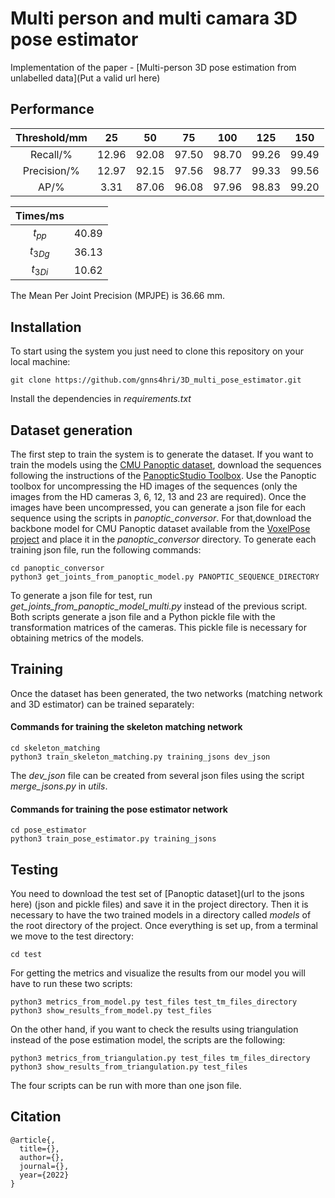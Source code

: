 # Multi person and multi camara 3D pose estimator

Implementation of the paper - [Multi-person 3D pose estimation from unlabelled data](Put a valid url here)

## Performance

| Threshold/mm |   25  |   50  |   75  |  100  |  125  |  150  |
|:------------:|:-----:|:-----:|:-----:|:-----:|:-----:|:-----:|
|   Recall/%   | 12.96 | 92.08 | 97.50 | 98.70 | 99.26 | 99.49 |
|  Precision/% | 12.97 | 92.15 | 97.56 | 98.77 | 99.33 | 99.56 |
|     AP/%     |  3.31 | 87.06 | 96.08 | 97.96 | 98.83 | 99.20 |

| Times/ms  |       |
|:---------:|:-----:|
| $t_{pp}$  | 40.89 |
| $t_{3Dg}$  | 36.13 |
| $t_{3Di}$ | 10.62 |

The Mean Per Joint Precision (MPJPE) is 36.66 mm. 

## Installation

To start using the system you just need to clone this repository on your local machine:

``` shell
git clone https://github.com/gnns4hri/3D_multi_pose_estimator.git
```
Install the dependencies in *requirements.txt*

## Dataset generation

The first step to train the system is to generate the dataset. If you want to train the models using the [CMU Panoptic dataset](http://domedb.perception.cs.cmu.edu/), download the sequences following the instructions of the [PanopticStudio Toolbox](https://github.com/CMU-Perceptual-Computing-Lab/panoptic-toolbox).
Use the Panoptic toolbox for uncompressing the HD images of the sequences (only the images from the HD cameras 3, 6, 12, 13 and 23 are required).
Once the images have been uncompressed, you can generate a json file for each sequence using the scripts in *panoptic_conversor*.
For that,download the backbone model for CMU Panoptic dataset available from the [VoxelPose project](https://github.com/microsoft/voxelpose-pytorch) and place it in the *panoptic_conversor* directory.
To generate each training json file, run the following commands:

``` shell
cd panoptic_conversor
python3 get_joints_from_panoptic_model.py PANOPTIC_SEQUENCE_DIRECTORY
```

To generate a json file for test, run *get_joints_from_panoptic_model_multi.py* instead of the previous script. Both scripts generate a json file and a Python pickle file with the transformation matrices of the cameras. This pickle file is necessary for obtaining metrics of the models.
 
## Training

Once the dataset has been generated,  the two networks (matching network and 3D estimator) can be trained separately:

#### Commands for training the skeleton matching network
``` shell
cd skeleton_matching
python3 train_skeleton_matching.py training_jsons dev_json
```
The *dev_json* file can be created from several json files using the script *merge_jsons.py* in *utils*.

#### Commands for training the pose estimator network
``` shell
cd pose_estimator
python3 train_pose_estimator.py training_jsons 
```

## Testing

You need to download the test set of [Panoptic dataset](url to the jsons here) (json and pickle files) and save it in the project directory.
Then it is necessary to have the two trained models in a directory called *models* of the root directory of the project.
Once everything is set up, from a terminal we move to the test directory:

``` shell
cd test
```

For getting the metrics and visualize the results from our model you will have to run these two scripts:

``` shell
python3 metrics_from_model.py test_files test_tm_files_directory
python3 show_results_from_model.py test_files
```

On the other hand, if you want to check the results using triangulation instead of the pose estimation model, the scripts are the following:

``` shell
python3 metrics_from_triangulation.py test_files tm_files_directory
python3 show_results_from_triangulation.py test_files
```

The four scripts can be run with more than one json file.

## Citation

```
@article{,
  title={},
  author={},
  journal={},
  year={2022}
}
```